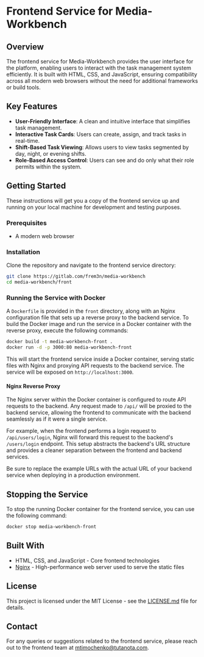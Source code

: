 # Frontend Service for Media-Workbench

## Overview
The frontend service for Media-Workbench provides the user interface for the platform, enabling users to interact with the task management system efficiently. It is built with HTML, CSS, and JavaScript, ensuring compatibility across all modern web browsers without the need for additional frameworks or build tools.

## Key Features
- **User-Friendly Interface**: A clean and intuitive interface that simplifies task management.
- **Interactive Task Cards**: Users can create, assign, and track tasks in real-time.
- **Shift-Based Task Viewing**: Allows users to view tasks segmented by day, night, or evening shifts.
- **Role-Based Access Control**: Users can see and do only what their role permits within the system.

## Getting Started
These instructions will get you a copy of the frontend service up and running on your local machine for development and testing purposes.

### Prerequisites
- A modern web browser

### Installation
Clone the repository and navigate to the frontend service directory:
```bash
git clone https://gitlab.com/frem3n/media-workbench
cd media-workbench/front
```

### Running the Service with Docker

A `Dockerfile` is provided in the `front` directory, along with an Nginx configuration file that sets up a reverse proxy to the backend service. To build the Docker image and run the service in a Docker container with the reverse proxy, execute the following commands:

```bash
docker build -t media-workbench-front .
docker run -d -p 3000:80 media-workbench-front
```

This will start the frontend service inside a Docker container, serving static files with Nginx and proxying API requests to the backend service. The service will be exposed on `http://localhost:3000`.

#### Nginx Reverse Proxy

The Nginx server within the Docker container is configured to route API requests to the backend. Any request made to `/api/` will be proxied to the backend service, allowing the frontend to communicate with the backend seamlessly as if it were a single service.

For example, when the frontend performs a login request to `/api/users/login`, Nginx will forward this request to the backend's `/users/login` endpoint. This setup abstracts the backend's URL structure and provides a cleaner separation between the frontend and backend services.

Be sure to replace the example URLs with the actual URL of your backend service when deploying in a production environment.

## Stopping the Service
To stop the running Docker container for the frontend service, you can use the following command:

```bash
docker stop media-workbench-front
```

## Built With
- HTML, CSS, and JavaScript - Core frontend technologies
- [Nginx](https://nginx.org/) - High-performance web server used to serve the static files


## License
This project is licensed under the MIT License - see the [LICENSE.md](../LICENSE.md) file for details.

## Contact
For any queries or suggestions related to the frontend service, please reach out to the frontend team at [mtimochenko@tutanota.com](mailto:mtimochenko@tutanota.com).
